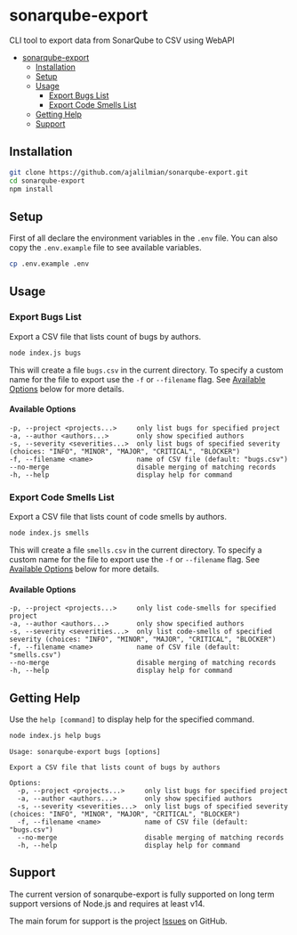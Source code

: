 # sonarqube-export

CLI tool to export data from SonarQube to CSV using WebAPI

- [sonarqube-export](#sonarqube-export)
  - [Installation](#installation)
  - [Setup](#setup)
  - [Usage](#usage)
    - [Export Bugs List](#export-bugs-list)
    - [Export Code Smells List](#export-code-smells-list)
  - [Getting Help](#getting-help)
  - [Support](#support)

## Installation

```sh
git clone https://github.com/ajalilmian/sonarqube-export.git
cd sonarqube-export
npm install
```

## Setup

First of all declare the environment variables in the `.env` file. You can also copy the `.env.example` file to see available variables.

```sh
cp .env.example .env
```

## Usage

### Export Bugs List

Export a CSV file that lists count of bugs by authors.

```sh
node index.js bugs
```

This will create a file `bugs.csv` in the current directory. To specify a custom name for the file to export use the `-f` or `--filename` flag. See [Available Options](#available-options) below for more details.

#### Available Options

```console
-p, --project <projects...>     only list bugs for specified project
-a, --author <authors...>       only show specified authors
-s, --severity <severities...>  only list bugs of specified severity (choices: "INFO", "MINOR", "MAJOR", "CRITICAL", "BLOCKER")
-f, --filename <name>           name of CSV file (default: "bugs.csv")
--no-merge                      disable merging of matching records
-h, --help                      display help for command
```

### Export Code Smells List

Export a CSV file that lists count of code smells by authors.

```sh
node index.js smells
```

This will create a file `smells.csv` in the current directory. To specify a custom name for the file to export use the `-f` or `--filename` flag. See [Available Options](#available-options) below for more details.

#### Available Options

```console
-p, --project <projects...>     only list code-smells for specified project
-a, --author <authors...>       only show specified authors
-s, --severity <severities...>  only list code-smells of specified severity (choices: "INFO", "MINOR", "MAJOR", "CRITICAL", "BLOCKER")
-f, --filename <name>           name of CSV file (default: "smells.csv")
--no-merge                      disable merging of matching records
-h, --help                      display help for command
```

## Getting Help

Use the `help [command]` to display help for the specified command.

```sh
node index.js help bugs
```

```console
Usage: sonarqube-export bugs [options]

Export a CSV file that lists count of bugs by authors

Options:
  -p, --project <projects...>     only list bugs for specified project
  -a, --author <authors...>       only show specified authors
  -s, --severity <severities...>  only list bugs of specified severity (choices: "INFO", "MINOR", "MAJOR", "CRITICAL", "BLOCKER")
  -f, --filename <name>           name of CSV file (default: "bugs.csv")
  --no-merge                      disable merging of matching records
  -h, --help                      display help for command
```

## Support

The current version of sonarqube-export is fully supported on long term support versions of Node.js and requires at least v14.

The main forum for support is the project [Issues](https://github.com/ajalilmian/sonarqube-export/issues) on GitHub.
